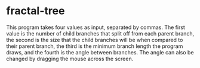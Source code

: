 # fractal-tree
This program takes four values as input, separated by commas. The first value is the number of child branches that split off from each parent branch, the second is the size that the child branches will be when compared to their parent branch, the third is the minimum branch length the program draws, and the fourth is the angle between branches. The angle can also be changed by dragging the mouse across the screen.
